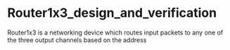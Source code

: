 # Router1x3_design_and_verification
Router1x3 is a networking device which routes input packets to any one of the three output channels based on the address
